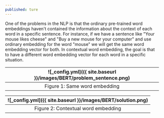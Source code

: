 ```yaml
---
published: ture
---
```

One of the problems in the NLP is that the ordinary pre-trained word embeddings haven't contained the information about the context of each word in a specific sentence. For instance, if we have a sentence like "Your mouse likes cheese" and "Buy a new mouse for your computer" and use ordinary embedding for the word "mouse" we will get the same word embedding vector for both. In contextual word embedding, the goal is that to have a different word embedding vector for each word in a specific situation.

|![_config.yml]({{ site.baseurl }}/images/BERT/problem_sentence.png)|
|:--:| 
| Figure 1: Same word embedding|

|![_config.yml]({{ site.baseurl }}/images/BERT/solution.png)|
|:--:| 
| Figure 2: Contextual word embedding|
